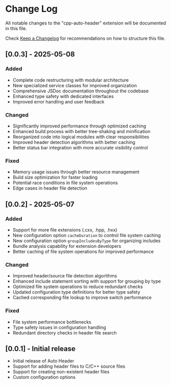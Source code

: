 # Change Log

All notable changes to the "cpp-auto-header" extension will be documented in this file.

Check [Keep a Changelog](http://keepachangelog.com/) for recommendations on how to structure this file.

## [0.0.3] - 2025-05-08

### Added
- Complete code restructuring with modular architecture
- New specialized service classes for improved organization
- Comprehensive JSDoc documentation throughout the codebase
- Enhanced type safety with dedicated interfaces
- Improved error handling and user feedback

### Changed
- Significantly improved performance through optimized caching
- Enhanced build process with better tree-shaking and minification
- Reorganized code into logical modules with clear responsibilities
- Improved header detection algorithms with better caching
- Better status bar integration with more accurate visibility control

### Fixed
- Memory usage issues through better resource management
- Build size optimization for faster loading
- Potential race conditions in file system operations
- Edge cases in header file detection

## [0.0.2] - 2025-05-07

### Added
- Support for more file extensions (.cxx, .hpp, .hxx)
- New configuration option `cacheDuration` to control file system caching
- New configuration option `groupIncludesByType` for organizing includes
- Bundle analysis capability for extension developers
- Better caching of file system operations for improved performance

### Changed
- Improved header/source file detection algorithms
- Enhanced include statement sorting with support for grouping by type
- Optimized file system operations to reduce redundant checks
- Updated configuration type definitions for better type safety
- Cached corresponding file lookup to improve switch performance

### Fixed
- File system performance bottlenecks
- Type safety issues in configuration handling
- Redundant directory checks in header file search

## [0.0.1] - Initial release

- Initial release of Auto Header
- Support for adding header files to C/C++ source files
- Support for creating non-existent header files
- Custom configuration options